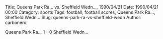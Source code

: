 Title: Queens Park Ra… vs. Sheffield Wedn…, 1990/04/21
Date: 1990/04/21 00:00
Category: sports
Tags: football, football scores, Queens Park Ra…, Sheffield Wedn…
Slug: queens-park-ra-vs-sheffield-wedn
Author: carbonero


Queens Park Ra… 1 - 0 Sheffield Wedn…
